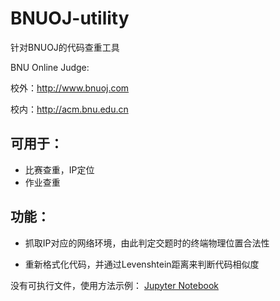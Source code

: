 # BNUOJ-utility
针对BNUOJ的代码查重工具

BNU Online Judge:

校外：http://www.bnuoj.com

校内：http://acm.bnu.edu.cn

## 可用于：
* 比赛查重，IP定位
* 作业查重

## 功能：

* 抓取IP对应的网络环境，由此判定交题时的终端物理位置合法性

* 重新格式化代码，并通过Levenshtein距离来判断代码相似度

没有可执行文件，使用方法示例：
[Jupyter Notebook](https://github.com/ZitanChen/BNUOJ-utility/blob/master/BNUOJ%20Submission%20Analysis.ipynb)
